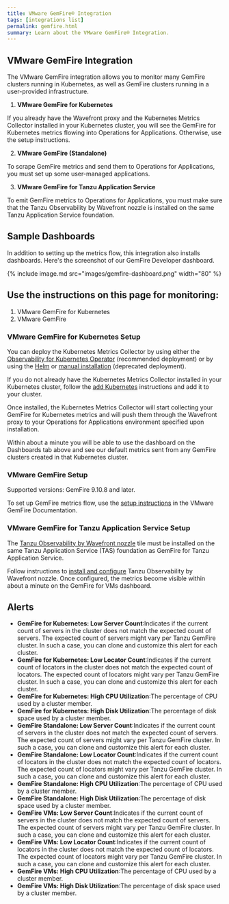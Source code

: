 ```yaml
---
title: VMware GemFire® Integration
tags: [integrations list]
permalink: gemfire.html
summary: Learn about the VMware GemFire® Integration.
---
```


## VMware GemFire Integration

The VMware GemFire integration allows you to monitor many GemFire clusters running in Kubernetes, as well as GemFire clusters running in a user-provided infrastructure.

1. **VMware GemFire for Kubernetes**

If you already have the Wavefront proxy and the Kubernetes Metrics Collector installed in your Kubernetes cluster, you will see the GemFire for Kubernetes metrics flowing into Operations for Applications. Otherwise, use the setup instructions.

2. **VMware GemFire (Standalone)**

To scrape GemFire metrics and send them to Operations for Applications, you must set up some user-managed applications.

3. **VMware GemFire for Tanzu Application Service**

To emit GemFire metrics to Operations for Applications, you must make sure that the Tanzu Observability by Wavefront nozzle is installed on the same Tanzu Application Service foundation.

## Sample Dashboards

In addition to setting up the metrics flow, this integration also installs dashboards. Here's the screenshot of our GemFire Developer dashboard.

{% include image.md src="images/gemfire-dashboard.png" width="80" %}

## Use the instructions on this page for monitoring:

1. VMware GemFire for Kubernetes
2. VMware GemFire

### VMware GemFire for Kubernetes Setup

You can deploy the Kubernetes Metrics Collector by using either the [Observability for Kubernetes Operator](https://github.com/wavefrontHQ/observability-for-kubernetes#readme) (recommended deployment) or by using the [Helm](https://docs.wavefront.com/kubernetes.html#kubernetes-quick-install-using-helm) or [manual installation](https://docs.wavefront.com/kubernetes.html#kubernetes-manual-install) (deprecated deployment).

If you do not already have the Kubernetes Metrics Collector installed in your Kubernetes cluster, follow the [add Kubernetes](extdata/add/kubernetes) instructions and add it to your cluster.

Once installed, the Kubernetes Metrics Collector will start collecting your GemFire for Kubernetes metrics and will push them through the Wavefront proxy to your Operations for Applications environment specified upon installation.

Within about a minute you will be able to use the dashboard on the Dashboards tab above and see our default metrics sent from any GemFire clusters created in that Kubernetes cluster.

### VMware GemFire Setup
Supported versions: GemFire 9.10.8 and later.

To set up GemFire metrics flow, use the [setup instructions](https://gemfire.docs.pivotal.io/910/gemfire/tools_modules/tanzu-observability.html) in the VMware GemFire Documentation.

### VMware GemFire for Tanzu Application Service Setup
The [Tanzu Observability by Wavefront nozzle](https://network.pivotal.io/products/wavefront-nozzle/) tile must be installed on the same Tanzu Application Service (TAS) foundation as GemFire for Tanzu Application Service. 

Follow instructions to [install and configure](https://docs.pivotal.io/wavefront-nozzle/3-x/installing.html#install) Tanzu Observability by Wavefront nozzle. Once configured, the metrics become visible within about a minute on the GemFire for VMs dashboard.



<h2>Alerts</h2>  <ul><li markdown="span"><b>GemFire for Kubernetes: Low Server Count</b>:Indicates if the current count of servers in the cluster does not match the expected count of servers. The expected count of servers might vary per Tanzu GemFire cluster. In such a case, you can clone and customize this alert for each cluster.</li><li markdown="span"><b>GemFire for Kubernetes: Low Locator Count</b>:Indicates if the current count of locators in the cluster does not match the expected count of locators. The expected count of locators might vary per Tanzu GemFire cluster. In such a case, you can clone and customize this alert for each cluster.</li><li markdown="span"><b>GemFire for Kubernetes: High CPU Utilization</b>:The percentage of CPU used by a cluster member.</li><li markdown="span"><b>GemFire for Kubernetes: High Disk Utilization</b>:The percentage of disk space used by a cluster member.</li><li markdown="span"><b>GemFire Standalone: Low Server Count</b>:Indicates if the current count of servers in the cluster does not match the expected count of servers. The expected count of servers might vary per Tanzu GemFire cluster. In such a case, you can clone and customize this alert for each cluster.</li><li markdown="span"><b>GemFire Standalone: Low Locator Count</b>:Indicates if the current count of locators in the cluster does not match the expected count of locators. The expected count of locators might vary per Tanzu GemFire cluster. In such a case, you can clone and customize this alert for each cluster.</li><li markdown="span"><b>GemFire Standalone: High CPU Utilization</b>:The percentage of CPU used by a cluster member.</li><li markdown="span"><b>GemFire Standalone: High Disk Utilization</b>:The percentage of disk space used by a cluster member.</li><li markdown="span"><b>GemFire VMs: Low Server Count</b>:Indicates if the current count of servers in the cluster does not match the expected count of servers. The expected count of servers might vary per Tanzu GemFire cluster. In such a case, you can clone and customize this alert for each cluster.</li><li markdown="span"><b>GemFire VMs: Low Locator Count</b>:Indicates if the current count of locators in the cluster does not match the expected count of locators. The expected count of locators might vary per Tanzu GemFire cluster. In such a case, you can clone and customize this alert for each cluster.</li><li markdown="span"><b>GemFire VMs: High CPU Utilization</b>:The percentage of CPU used by a cluster member.</li><li markdown="span"><b>GemFire VMs: High Disk Utilization</b>:The percentage of disk space used by a cluster member.</li></ul>